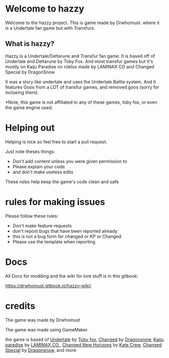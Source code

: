 # Welcome to hazzy

Welcome to the hazzy project. This is game made by Drwhomust.
where it is a Undertale fan game but with Transfurs.

## What is hazzy?

Hazzy is a Undertale/Deltarune and Transfur fan game. It is based off of Undertale and Deltarune by Toby Fox. And most transfur games but it's mostly on Kaiju Paradise on roblox made by LAMINAX CO and Changed Special by DragonSnow

It was a story like undertale and uses the Undertale Battle system. And it features Goos from a LOT of transfur games, and removed goos (sorry for inclueing them).

*Note, this game is not affiliated to any of these games, toby fox, or even the game engine used.

# Helping out
Helping is nice so feel free to start a pull request.

Just note theses things:

- Don't add content unless you were given permission to
- Please explain your code
- and don't make useless edits

These rules help keep the game's code clean and safe

# rules for making issues

Please follow these rules:

- Don't make feature requests
- don't repost bugs that have been reported already
- this is not a bug form for changed or KP or Changed
- Please use the template when reporting

# Docs

All Docs for modding and the wiki for lore stuff is in this gitbook:

https://drwhomust.gitbook.io/hazzy-wiki/

# credits
The game was made by Drwhomust

The game was made using GameMaker.

the game is based of [Undertale](https://store.steampowered.com/app/391540/Undertale/) by [Toby fox](https://bsky.app/profile/tobyfox.undertale.com), [Changed](https://store.steampowered.com/app/814540/Changed/) by [Dragonsnow](https://x.com/DragonSnow4), [Kaiju paradise](https://www.roblox.com/games/6456351776/Kaiju-Paradise) by [LAMINAX CO.](https://www.roblox.com/communities/6423736/LAMINAX-CO), [Changed New Horizons](https://katecrew.itch.io/cnh) by [Kate Crew](https://discord.gg/uVDdSUpqGN), [Changed Special](https://www.patreon.com/DragonSnow) by [Dragonsnow](https://x.com/DragonSnow4), and more